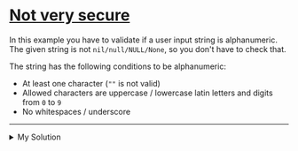 # [Not very secure](https://www.codewars.com/kata/526dbd6c8c0eb53254000110)

In this example you have to validate if a user input string is alphanumeric. The given string is not
`nil/null/NULL/None`, so you don't have to check that.

The string has the following conditions to be alphanumeric:

- At least one character (`""` is not valid)
- Allowed characters are uppercase / lowercase latin letters and digits from `0` to `9`
- No whitespaces / underscore

---

<details><summary>My Solution</summary>

```js
function alphanumeric(string) {
  return string.length > 0 && string.replace(/[a-z0-9]/gi, v => '').length === 0
}
```

</details>

